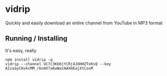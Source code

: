 vidrip
======

Quickly and easily download an entire channel from YouTube in MP3 format

## Running / Installing
It's easy, really

    npm install vidrip -g
    vidrip --channel UC7c3Kb6jYCRj4JOHHZTxKsQ --key AIzaSyCAvkcMM_rknmX7a6wWazAAXmEajXtCosM

